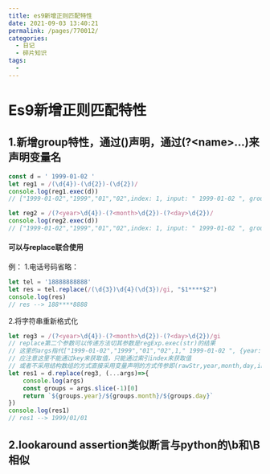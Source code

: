 ```yaml
---
title: es9新增正则匹配特性
date: 2021-09-03 13:40:21
permalink: /pages/770012/
categories:
  - 日记
  - 碎片知识
tags:
  - 
---
```

# Es9新增正则匹配特性

## 1.新增group特性，通过()声明，通过(?\<name\>...)来声明变量名

```js
const d = ' 1999-01-02 '  
let reg1 = /(\d{4})-(\d{2})-(\d{2})/  
console.log(reg1.exec(d))
// ["1999-01-02","1999","01","02",index: 1, input: " 1999-01-02 ", groups: undefined]
```

```js
let reg2 = /(?<year>\d{4})-(?<month>\d{2})-(?<day>\d{2})/  
console.log(reg2.exec(d))
// ["1999-01-02","1999","01","02",index: 1, input: " 1999-01-02 ", groups:{year: "1999", month: "01", day: "02"}]
```

#### 可以与replace联合使用
例：
1.电话号码省略：

```js
let tel = '18888888888'  
let res = tel.replace(/(\d{3})\d{4}(\d{3})/gi, "$1****$2")  
console.log(res)
// res --> 188****8888
```

2.将字符串重新格式化

```js
let reg3 = /(?<year>\d{4})-(?<month>\d{2})-(?<day>\d{2})/gi  
// replace第二个参数可以传递方法切其参数是regExp.exec(str)的结果
// 这里的args指代["1999-01-02","1999","01","02",1," 1999-01-02 ", {year: "1999", month: "01", day: "02"}]
// 应注意这里不能通过key来获取值，只能通过索引index来获取值
// 或者不采用结构数组的方式直接采用变量声明的方式传参即(rawStr,year,month,day,index,input,groups)=>{...}的形式
let res1 = d.replace(reg3, (...args)=>{  
    console.log(args)  
    const groups = args.slice(-1)[0]  
    return `${groups.year}/${groups.month}/${groups.day}`  
})  
console.log(res1)
// res1 --> 1999/01/01

```

## 2.lookaround assertion类似断言与python的\b和\B相似

